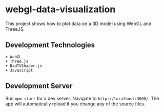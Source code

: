 # webgl-data-visualization

This project shows how to plot data on a 3D model using WebGL and ThreeJS.

## Development Technologies

    + WebGL
    + Three.js
    + BadTVShader.js
    + Javascript

## Development Server

Run `npm start` for a dev server. Navigate to `http://localhost:3000/`. The app will automatically reload if you change any of the source files.
